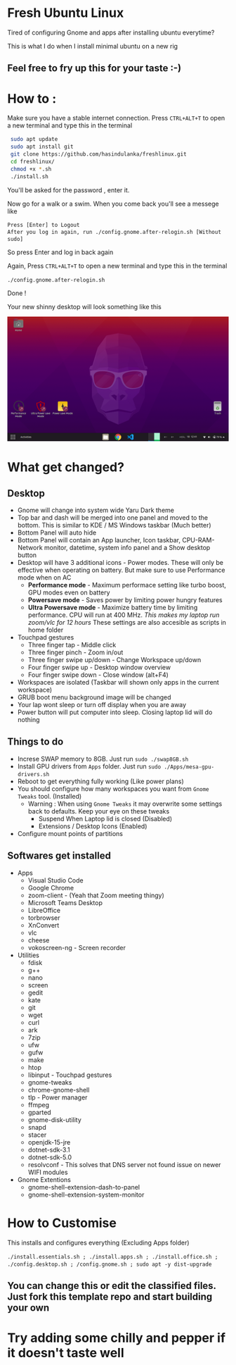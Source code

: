 
# Fresh Ubuntu Linux

Tired of configuring Gnome and apps after installing ubuntu everytime? 

This is what I do when I install minimal ubuntu on a new rig 


## Feel free to fry up this for your taste :-) 

# How to : 

Make sure you have a stable internet connection. 
Press `CTRL+ALT+T` to open a new terminal and type this in the terminal 


```bash
 sudo apt update 
 sudo apt install git 
 git clone https://github.com/hasindulanka/freshlinux.git 
 cd freshlinux/ 
 chmod +x *.sh 
 ./install.sh 
``` 
 
You'll be asked for the password , enter it. 

Now go for a walk or a swim. When you come back you'll see a messege like 

```
Press [Enter] to Logout
After you log in again, run ./config.gnome.after-relogin.sh [Without sudo]
```

So press Enter and log in back again 

Again, Press `CTRL+ALT+T` to open a new terminal and type this in the terminal 

` ./config.gnome.after-relogin.sh ` 

Done ! 

Your new shinny desktop will look something like this

![New-Shinny-Desktop](fresh-desktop.png) 



# What get changed? 

## Desktop
* Gnome will change into system wide Yaru Dark theme 
* Top bar and dash will be merged into one panel and moved to the bottom. This is similar to KDE / MS Windows taskbar (Much better) 
* Bottom Panel will auto hide 
* Bottom Panel will contain an App launcher, Icon taskbar, CPU-RAM-Network monitor, datetime, system info panel and a Show desktop button 
* Desktop will have 3 additional icons - Power modes. These will only be effective when operating on battery. But make sure to use Performance mode when on AC 
    * **Performance mode** - Maximum performace setting like turbo boost, GPU modes even on battery 
    * **Powersave mode** - Saves power by limiting power hungry features 
    * **Ultra Powersave mode** - Maximize battery time by limiting performance. CPU will run at 400 MHz. *This makes my laptop run zoom/vlc for 12 hours* 
    These settings are also accesible as scripts in home folder 
* Touchpad gestures 
    * Three finger tap - Middle click
    * Three finger pinch - Zoom in/out
    * Three finger swipe up/down - Change Workspace up/down
    * Four finger swipe up - Desktop window overview 
    * Four finger swipe down - Close window (alt+F4)
* Workspaces are isolated (Taskbar will shown only apps in the current workspace)
* GRUB boot menu background image will be changed
* Your lap wont sleep or turn off display when you are away
* Power button will put computer into sleep. Closing laptop lid will do nothing 


## Things to do

* Increse SWAP memory to 8GB. Just run `sudo ./swap8GB.sh` 
* Install GPU drivers from `Apps` folder. Just run `sudo ./Apps/mesa-gpu-drivers.sh` 
* Reboot to get everything fully working (Like power plans)
* You should configure how many workspaces you want from `Gnome Tweaks` tool. (Installed) 
    * Warning : When using `Gnome Tweaks` it may overwrite some settings back to defaults. Keep your eye on these tweaks 
        * Suspend When Laptop lid is closed (Disabled) 
        * Extensions / Desktop Icons (Enabled) 
* Configure mount points of partitions 


## Softwares get installed 

* Apps
    * Visual Studio Code
    * Google Chrome 
    * zoom-client - (Yeah that Zoom meeting thingy) 
    * Microsoft Teams Desktop 
    * LibreOffice 
    * torbrowser 
    * XnConvert
    * vlc
    * cheese
    * vokoscreen-ng - Screen recorder
* Utilities
    * fdisk
    * g++
    * nano
    * screen
    * gedit
    * kate
    * git
    * wget
    * curl
    * ark
    * 7zip
    * ufw
    * gufw
    * make
    * htop 
    * libinput - Touchpad gestures
    * gnome-tweaks
    * chrome-gnome-shell 
    * tlp - Power manager 
    * ffmpeg 
    * gparted 
    * gnome-disk-utility
    * snapd
    * stacer 
    * openjdk-15-jre
    * dotnet-sdk-3.1
    * dotnet-sdk-5.0
    * resolvconf - This solves that DNS server not found issue on newer WIFI modules 
* Gnome Extentions 
    * gnome-shell-extension-dash-to-panel 
    * gnome-shell-extension-system-monitor 


# How to Customise 

This installs and configures everything (Excluding Apps folder)

` ./install.essentials.sh ; ./install.apps.sh ; ./install.office.sh ; ./config.desktop.sh ; /config.gnome.sh ; sudo apt -y dist-upgrade  `

## You can change this or edit the classified files. Just fork this template repo and start building your own 
# Try adding some chilly and pepper if it doesn't taste well 
